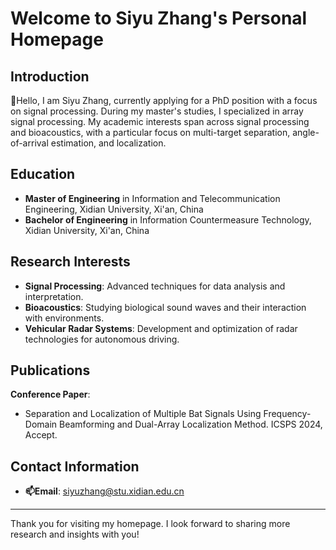 # Welcome to Siyu Zhang's Personal Homepage

## Introduction
👋Hello, I am Siyu Zhang, currently applying for a PhD position with a focus on signal processing. During my master's studies, I specialized in array signal processing. My academic interests span across signal processing and bioacoustics, with a particular focus on multi-target separation, angle-of-arrival estimation, and localization.

## Education
- **Master of Engineering** in Information and Telecommunication Engineering, Xidian University, Xi'an, China
- **Bachelor of Engineering** in Information Countermeasure Technology, Xidian University, Xi'an, China


## Research Interests
- **Signal Processing**: Advanced techniques for data analysis and interpretation.
- **Bioacoustics**: Studying biological sound waves and their interaction with environments.
- **Vehicular Radar Systems**: Development and optimization of radar technologies for autonomous driving.

## Publications
**Conference Paper**:
   - Separation and Localization of Multiple Bat Signals Using Frequency-Domain Beamforming and Dual-Array Localization Method. ICSPS 2024, Accept.

## Contact Information
- **📫Email**: [siyuzhang@stu.xidian.edu.cn](mailto:siyuzhang@stu.xidian.edu.cn)

---
Thank you for visiting my homepage. I look forward to sharing more research and insights with you!
